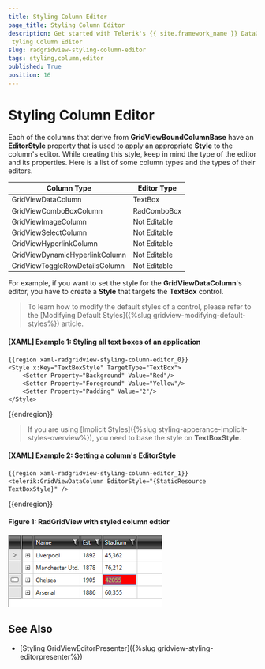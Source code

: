 ```yaml
---
title: Styling Column Editor
page_title: Styling Column Editor
description: Get started with Telerik's {{ site.framework_name }} DataGrid and learn how to apply an appropriate style to a column editor. 
 tyling Column Editor
slug: radgridview-styling-column-editor
tags: styling,column,editor
published: True
position: 16
---
```


# Styling Column Editor

Each of the columns that derive from __GridViewBoundColumnBase__ have an __EditorStyle__ property that is used to apply an appropriate __Style__ to the column's editor. While creating this style, keep in mind the type of the editor and its properties. Here is a list of some column types and the types of their editors.

| Column Type 						| Editor Type 	|
|-----------------------------------|---------------|
| GridViewDataColumn 				| TextBox 		|
| GridViewComboBoxColumn 			| RadComboBox 	|
| GridViewImageColumn 				| Not Editable 	|
| GridViewSelectColumn 				| Not Editable 	|
| GridViewHyperlinkColumn 			| Not Editable 	|
| GridViewDynamicHyperlinkColumn 	| Not Editable 	|
| GridViewToggleRowDetailsColumn 	| Not Editable 	|

For example, if you want to set the style for the __GridViewDataColumn__'s editor, you have to create a __Style__ that targets the __TextBox__ control.

>To learn how to modify the default styles of a control, please refer to the [Modifying Default Styles]({%slug gridview-modifying-default-styles%}) article.

#### __[XAML] Example 1: Styling all text boxes of an application__

	{{region xaml-radgridview-styling-column-editor_0}}
	<Style x:Key="TextBoxStyle" TargetType="TextBox">
	    <Setter Property="Background" Value="Red"/>
	    <Setter Property="Foreground" Value="Yellow"/>
	    <Setter Property="Padding" Value="2"/>
	</Style>
{{endregion}}

>If you are using [Implicit Styles]({%slug styling-apperance-implicit-styles-overview%}), you need to base the style on __TextBoxStyle__.

#### __[XAML] Example 2: Setting a column's EditorStyle__

	{{region xaml-radgridview-styling-column-editor_1}}
	<telerik:GridViewDataColumn EditorStyle="{StaticResource TextBoxStyle}" />
{{endregion}}

#### __Figure 1: RadGridView with styled column edtior__

![Telerik {{ site.framework_name }} DataGrid-styled-column-edtior](images/gridview-styled-column-edtior.png)

## See Also

 * [Styling GridViewEditorPresenter]({%slug gridview-styling-editorpresenter%})
